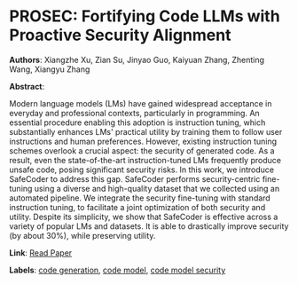 # PROSEC: Fortifying Code LLMs with Proactive Security Alignment

**Authors**: Xiangzhe Xu, Zian Su, Jinyao Guo, Kaiyuan Zhang, Zhenting Wang, Xiangyu Zhang

**Abstract**:

Modern language models (LMs) have gained widespread acceptance in everyday and professional contexts, particularly in programming. An essential procedure enabling this adoption is instruction tuning, which substantially enhances LMs' practical utility by training them to follow user instructions and human preferences. However, existing instruction tuning schemes overlook a crucial aspect: the security of generated code. As a result, even the state-of-the-art instruction-tuned LMs frequently produce unsafe code, posing significant security risks. In this work, we introduce SafeCoder to address this gap. SafeCoder performs security-centric fine-tuning using a diverse and high-quality dataset that we collected using an automated pipeline. We integrate the security fine-tuning with standard instruction tuning, to facilitate a joint optimization of both security and utility. Despite its simplicity, we show that SafeCoder is effective across a variety of popular LMs and datasets. It is able to drastically improve security (by about 30%), while preserving utility.

**Link**: [Read Paper](https://arxiv.org/abs/2411.12882)

**Labels**: [code generation](../../labels/code_generation.md), [code model](../../labels/code_model.md), [code model security](../../labels/code_model_security.md)
